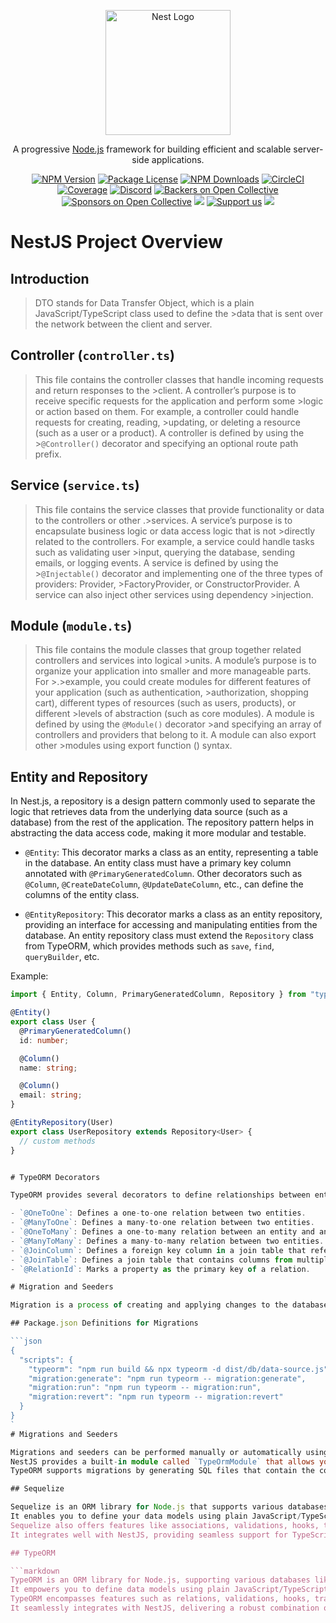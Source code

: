 <p align="center">
  <a href="http://nestjs.com/" target="blank"><img src="https://nestjs.com/img/logo-small.svg" width="200" alt="Nest Logo" /></a>
</p>

[circleci-image]: https://img.shields.io/circleci/build/github/nestjs/nest/master?token=abc123def456
[circleci-url]: https://circleci.com/gh/nestjs/nest

  <p align="center">A progressive <a href="http://nodejs.org" target="_blank">Node.js</a> framework for building efficient and scalable server-side applications.</p>
    <p align="center">
<a href="https://www.npmjs.com/~nestjscore" target="_blank"><img src="https://img.shields.io/npm/v/@nestjs/core.svg" alt="NPM Version" /></a>
<a href="https://www.npmjs.com/~nestjscore" target="_blank"><img src="https://img.shields.io/npm/l/@nestjs/core.svg" alt="Package License" /></a>
<a href="https://www.npmjs.com/~nestjscore" target="_blank"><img src="https://img.shields.io/npm/dm/@nestjs/common.svg" alt="NPM Downloads" /></a>
<a href="https://circleci.com/gh/nestjs/nest" target="_blank"><img src="https://img.shields.io/circleci/build/github/nestjs/nest/master" alt="CircleCI" /></a>
<a href="https://coveralls.io/github/nestjs/nest?branch=master" target="_blank"><img src="https://coveralls.io/repos/github/nestjs/nest/badge.svg?branch=master#9" alt="Coverage" /></a>
<a href="https://discord.gg/G7Qnnhy" target="_blank"><img src="https://img.shields.io/badge/discord-online-brightgreen.svg" alt="Discord"/></a>
<a href="https://opencollective.com/nest#backer" target="_blank"><img src="https://opencollective.com/nest/backers/badge.svg" alt="Backers on Open Collective" /></a>
<a href="https://opencollective.com/nest#sponsor" target="_blank"><img src="https://opencollective.com/nest/sponsors/badge.svg" alt="Sponsors on Open Collective" /></a>
  <a href="https://paypal.me/kamilmysliwiec" target="_blank"><img src="https://img.shields.io/badge/Donate-PayPal-ff3f59.svg"/></a>
    <a href="https://opencollective.com/nest#sponsor"  target="_blank"><img src="https://img.shields.io/badge/Support%20us-Open%20Collective-41B883.svg" alt="Support us"></a>
  <a href="https://twitter.com/nestframework" target="_blank"><img src="https://img.shields.io/twitter/follow/nestframework.svg?style=social&label=Follow"></a>
</p>


# NestJS Project Overview

## Introduction

>DTO stands for Data Transfer Object, which is a plain JavaScript/TypeScript class used to define the >data that is sent over the network between the client and server.

## Controller (`controller.ts`)

>This file contains the controller classes that handle incoming requests and return responses to the >client. A controller’s purpose is to receive specific requests for the application and perform some >logic or action based on them. For example, a controller could handle requests for creating, reading, >updating, or deleting a resource (such as a user or a product). A controller is defined by using the >`@Controller()` decorator and specifying an optional route path prefix.

## Service (`service.ts`)

>This file contains the service classes that provide functionality or data to the controllers or other .>services. A service’s purpose is to encapsulate business logic or data access logic that is not >directly related to the controllers. For example, a service could handle tasks such as validating user >input, querying the database, sending emails, or logging events. A service is defined by using the >`@Injectable()` decorator and implementing one of the three types of providers: Provider, >FactoryProvider, or ConstructorProvider. A service can also inject other services using dependency >injection.

## Module (`module.ts`)

>This file contains the module classes that group together related controllers and services into logical >units. A module’s purpose is to organize your application into smaller and more manageable parts. For >.>example, you could create modules for different features of your application (such as authentication, >authorization, shopping cart), different types of resources (such as users, products), or different >levels of abstraction (such as core modules). A module is defined by using the `@Module()` decorator >and specifying an array of controllers and providers that belong to it. A module can also export other >modules using export function () syntax.

## Entity and Repository

In Nest.js, a repository is a design pattern commonly used to separate the logic that retrieves data from the underlying data source (such as a database) from the rest of the application. The repository pattern helps in abstracting the data access code, making it more modular and testable.

- `@Entity`: This decorator marks a class as an entity, representing a table in the database. An entity class must have a primary key column annotated with `@PrimaryGeneratedColumn`. Other decorators such as `@Column`, `@CreateDateColumn`, `@UpdateDateColumn`, etc., can define the columns of the entity class.

- `@EntityRepository`: This decorator marks a class as an entity repository, providing an interface for accessing and manipulating entities from the database. An entity repository class must extend the `Repository` class from TypeORM, which provides methods such as `save`, `find`, `queryBuilder`, etc.

Example:

```typescript
import { Entity, Column, PrimaryGeneratedColumn, Repository } from "typeorm";

@Entity()
export class User {
  @PrimaryGeneratedColumn()
  id: number;

  @Column()
  name: string;

  @Column()
  email: string;
}

@EntityRepository(User)
export class UserRepository extends Repository<User> {
  // custom methods
}


# TypeORM Decorators

TypeORM provides several decorators to define relationships between entities.

- `@OneToOne`: Defines a one-to-one relation between two entities.
- `@ManyToOne`: Defines a many-to-one relation between two entities.
- `@OneToMany`: Defines a one-to-many relation between an entity and another entity that is not directly related to it.
- `@ManyToMany`: Defines a many-to-many relation between two entities.
- `@JoinColumn`: Defines a foreign key column in a join table that references another table’s primary key column.
- `@JoinTable`: Defines a join table that contains columns from multiple tables.
- `@RelationId`: Marks a property as the primary key of a relation.

# Migration and Seeders

Migration is a process of creating and applying changes to the database schema, such as adding, modifying, or deleting tables, columns, indexes, etc. Seeding is a process of populating the database with some initial or test data.

## Package.json Definitions for Migrations

```json
{
  "scripts": {
    "typeorm": "npm run build && npx typeorm -d dist/db/data-source.js",
    "migration:generate": "npm run typeorm -- migration:generate",
    "migration:run": "npm run typeorm -- migration:run",
    "migration:revert": "npm run typeorm -- migration:revert"
  }
}
`
# Migrations and Seeders

Migrations and seeders can be performed manually or automatically using tools like TypeORM or Sequelize.
NestJS provides a built-in module called `TypeOrmModule` that allows you to configure and use TypeORM in your application.
TypeORM supports migrations by generating SQL files that contain the commands to create or alter the database schema.

## Sequelize

Sequelize is an ORM library for Node.js that supports various databases such as MySQL, PostgreSQL, SQLite, MongoDB, etc.
It enables you to define your data models using plain JavaScript/TypeScript classes and perform CRUD operations on them using promises or async/await syntax.
Sequelize also offers features like associations, validations, hooks, transactions, and more.
It integrates well with NestJS, providing seamless support for TypeScript and dependency injection.

## TypeORM

```markdown
TypeORM is an ORM library for Node.js, supporting various databases like MySQL, PostgreSQL, SQLite, MongoDB, etc.
It empowers you to define data models using plain JavaScript/TypeScript classes and execute CRUD operations using promises or async/await syntax.
TypeORM encompasses features such as relations, validations, hooks, transactions, migrations, etc.
It seamlessly integrates with NestJS, delivering a robust combination of TypeScript support and dependency injection.
